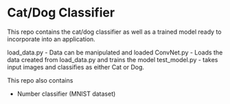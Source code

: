 # Cat/Dog Classifier 

This repo contains the cat/dog classifier as well as a trained model ready to incorporate into an application.

load_data.py - Data can be manipulated and loaded
ConvNet.py - Loads the data created from load_data.py and trains the model
test_model.py - takes input images and classifies as either Cat or Dog.

This repo also contains
- Number classifier (MNIST dataset)

